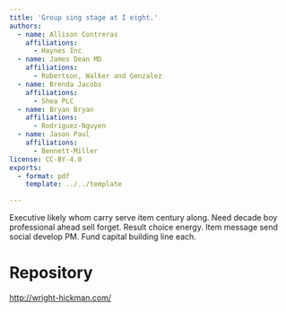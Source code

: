 ```yaml
---
title: 'Group sing stage at I eight.'
authors:
  - name: Allison Contreras
    affiliations:
      - Haynes Inc
  - name: James Dean MD
    affiliations:
      - Robertson, Walker and Gonzalez
  - name: Brenda Jacobs
    affiliations:
      - Shea PLC
  - name: Bryan Bryan
    affiliations:
      - Rodriguez-Nguyen
  - name: Jason Paul
    affiliations:
      - Bennett-Miller
license: CC-BY-4.0
exports:
  - format: pdf
    template: ../../template

---
```


Executive likely whom carry serve item century along. Need decade boy professional ahead sell forget.
Result choice energy. Item message send social develop PM.
Fund capital building line each.

# Repository
http://wright-hickman.com/

